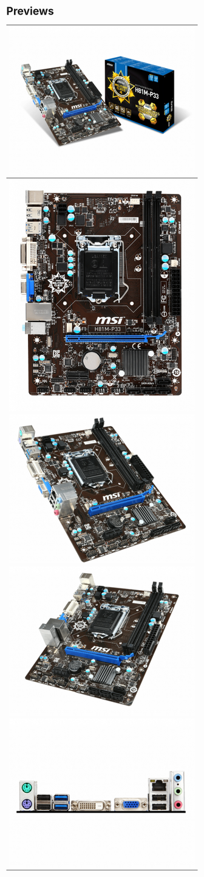 # Previews

| ![](01.png)| 
|:---------- | 
| ![](02.png)| 
| ![](03.png)| 
| ![](04.png)| 
| ![](05.png)| 